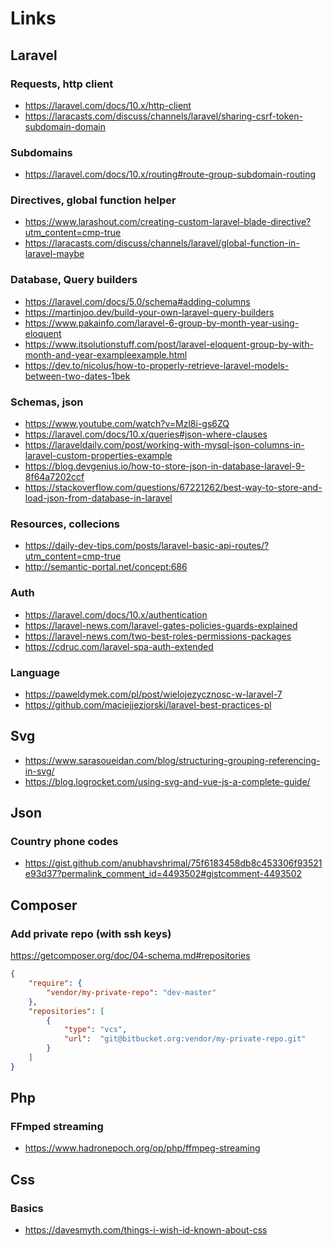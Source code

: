 # Links

## Laravel

### Requests, http client
- <https://laravel.com/docs/10.x/http-client>
- https://laracasts.com/discuss/channels/laravel/sharing-csrf-token-subdomain-domain

### Subdomains
- <https://laravel.com/docs/10.x/routing#route-group-subdomain-routing>

### Directives, global function helper
- https://www.larashout.com/creating-custom-laravel-blade-directive?utm_content=cmp-true
- https://laracasts.com/discuss/channels/laravel/global-function-in-laravel-maybe

### Database, Query builders
- <https://laravel.com/docs/5.0/schema#adding-columns>
- <https://martinjoo.dev/build-your-own-laravel-query-builders>
- <https://www.pakainfo.com/laravel-6-group-by-month-year-using-eloquent>
- <https://www.itsolutionstuff.com/post/laravel-eloquent-group-by-with-month-and-year-exampleexample.html>
- <https://dev.to/nicolus/how-to-properly-retrieve-laravel-models-between-two-dates-1bek>

### Schemas, json
- <https://www.youtube.com/watch?v=Mzl8i-gs6ZQ>
- <https://laravel.com/docs/10.x/queries#json-where-clauses>
- <https://laraveldaily.com/post/working-with-mysql-json-columns-in-laravel-custom-properties-example>
- <https://blog.devgenius.io/how-to-store-json-in-database-laravel-9-8f64a7202ccf>
- <https://stackoverflow.com/questions/67221262/best-way-to-store-and-load-json-from-database-in-laravel>

### Resources, collecions
- <https://daily-dev-tips.com/posts/laravel-basic-api-routes/?utm_content=cmp-true>
- <http://semantic-portal.net/concept:686>

### Auth
- <https://laravel.com/docs/10.x/authentication>
- <https://laravel-news.com/laravel-gates-policies-guards-explained>
- <https://laravel-news.com/two-best-roles-permissions-packages>
- <https://cdruc.com/laravel-spa-auth-extended>

### Language
- <https://paweldymek.com/pl/post/wielojezycznosc-w-laravel-7>
- <https://github.com/maciejjeziorski/laravel-best-practices-pl>

## Svg
- <https://www.sarasoueidan.com/blog/structuring-grouping-referencing-in-svg/>
- <https://blog.logrocket.com/using-svg-and-vue-js-a-complete-guide/>

## Json

### Country phone codes
- <https://gist.github.com/anubhavshrimal/75f6183458db8c453306f93521e93d37?permalink_comment_id=4493502#gistcomment-4493502>


## Composer

### Add private repo (with ssh keys)

<https://getcomposer.org/doc/04-schema.md#repositories>

```json
{
    "require": {
        "vendor/my-private-repo": "dev-master"
    },
    "repositories": [
        {
            "type": "vcs",
            "url":  "git@bitbucket.org:vendor/my-private-repo.git"
        }
    ]
}
```

## Php

### FFmped streaming
- <https://www.hadronepoch.org/op/php/ffmpeg-streaming>

## Css

### Basics
- <https://davesmyth.com/things-i-wish-id-known-about-css>
